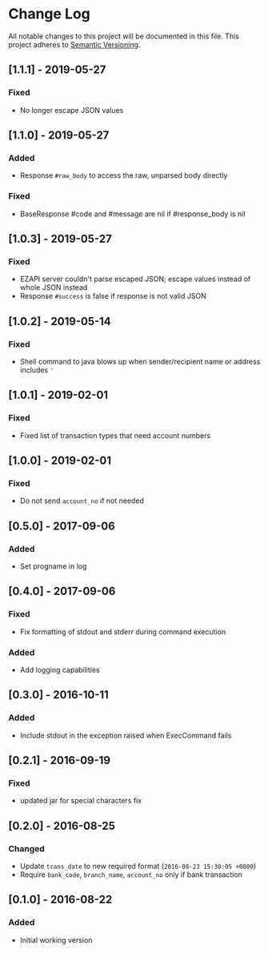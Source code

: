 # Change Log
All notable changes to this project will be documented in this file.
This project adheres to [Semantic Versioning](http://semver.org/).

## [1.1.1] - 2019-05-27
### Fixed
- No longer escape JSON values

## [1.1.0] - 2019-05-27
### Added
- Response `#raw_body` to access the raw, unparsed body directly

### Fixed
- BaseResponse #code and #message are nil if #response_body is nil

## [1.0.3] - 2019-05-27
### Fixed
- EZAPI server couldn't parse escaped JSON; escape values instead of whole JSON instead
- Response `#success` is false if response is not valid JSON

## [1.0.2] - 2019-05-14
### Fixed
- Shell command to java blows up when sender/recipient name or address includes `'`

## [1.0.1] - 2019-02-01
### Fixed
- Fixed list of transaction types that need account numbers

## [1.0.0] - 2019-02-01
### Fixed
- Do not send `account_no` if not needed

## [0.5.0] - 2017-09-06
### Added
- Set progname in log

## [0.4.0] - 2017-09-06
### Fixed
- Fix formatting of stdout and stderr during command execution

### Added
- Add logging capabilities

## [0.3.0] - 2016-10-11
### Added
- Include stdout in the exception raised when ExecCommand fails

## [0.2.1] - 2016-09-19
### Fixed
- updated jar for special characters fix

## [0.2.0] - 2016-08-25
### Changed
- Update `trans_date` to new required format (`2016-08-23 15:30:05 +0800`)
- Require `bank_code`, `branch_name`, `account_no` only if bank transaction

## [0.1.0] - 2016-08-22
### Added
- Initial working version
